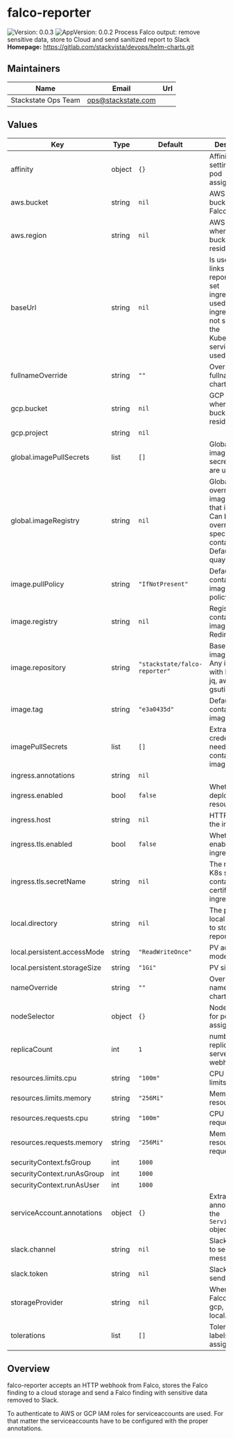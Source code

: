 # falco-reporter

![Version: 0.0.3](https://img.shields.io/badge/Version-0.0.3-informational?style=flat-square) ![AppVersion: 0.0.2](https://img.shields.io/badge/AppVersion-0.0.2-informational?style=flat-square)
Process Falco output: remove sensitive data, store to Cloud and send sanitized report to Slack
**Homepage:** <https://gitlab.com/stackvista/devops/helm-charts.git>
## Maintainers

| Name | Email | Url |
| ---- | ------ | --- |
| Stackstate Ops Team | <ops@stackstate.com> |  |

## Values

| Key | Type | Default | Description |
|-----|------|---------|-------------|
| affinity | object | `{}` | Affinity settings for pod assignment. |
| aws.bucket | string | `nil` | AWS S3 bucket to store Falco reports. |
| aws.region | string | `nil` | AWS region where the bucket resides. |
| baseUrl | string | `nil` | Is used to build links in Slack reports. If not set ingress.host is used. If ingress.host is not set then the Kubernetes service is used. |
| fullnameOverride | string | `""` | Override the fullname of the chart. |
| gcp.bucket | string | `nil` | GCP project where the bucket resides. |
| gcp.project | string | `nil` |  |
| global.imagePullSecrets | list | `[]` | Globally add image pull secrets that are used. |
| global.imageRegistry | string | `nil` | Globally override the image registry that is used. Can be overridden by specific containers. Defaults to quay.io |
| image.pullPolicy | string | `"IfNotPresent"` | Default container image pull policy. |
| image.registry | string | `nil` | Registry containing the image for the Redirector |
| image.repository | string | `"stackstate/falco-reporter"` | Base container image registry. Any image with kubectl, jq, aws-cli and gsutil will do. |
| image.tag | string | `"e3a0435d"` | Default container image tag. |
| imagePullSecrets | list | `[]` | Extra secrets / credentials needed for container image registry. |
| ingress.annotations | string | `nil` |  |
| ingress.enabled | bool | `false` | Whether to deploy Ingress resource. |
| ingress.host | string | `nil` | HTTP host for the ingress. |
| ingress.tls.enabled | bool | `false` | Whether to enable TLS for ingress. |
| ingress.tls.secretName | string | `nil` | The name of K8s secrets containing SSL certificate for ingress. |
| local.directory | string | `nil` | The path to the local directory to store Falco reports. |
| local.persistent.accessMode | string | `"ReadWriteOnce"` | PV access mode. |
| local.persistent.storageSize | string | `"1Gi"` | PV size. |
| nameOverride | string | `""` | Override the name of the chart. |
| nodeSelector | object | `{}` | Node labels for pod assignment. |
| replicaCount | int | `1` | number of replicas to serve webhook |
| resources.limits.cpu | string | `"100m"` | CPU resource limits. |
| resources.limits.memory | string | `"256Mi"` | Memory resource limits. |
| resources.requests.cpu | string | `"100m"` | CPU resource requests. |
| resources.requests.memory | string | `"256Mi"` | Memory resource requests. |
| securityContext.fsGroup | int | `1000` |  |
| securityContext.runAsGroup | int | `1000` |  |
| securityContext.runAsUser | int | `1000` |  |
| serviceAccount.annotations | object | `{}` | Extra annotations for the `ServiceAccount` object. |
| slack.channel | string | `nil` | Slack channel to send message to. |
| slack.token | string | `nil` | Slack token to send message. |
| storageProvider | string | `nil` | Where to save Falco reports: gcp, aws, or local. |
| tolerations | list | `[]` | Toleration labels for pod assignment. |

## Overview
falco-reporter accepts an HTTP webhook from Falco, stores the Falco finding to a cloud storage and send a Falco finding with sensitive data removed to Slack.

To authenticate to AWS or GCP IAM roles for serviceaccounts are used. For that matter the serviceaccounts have to be configured with the proper annotations.
